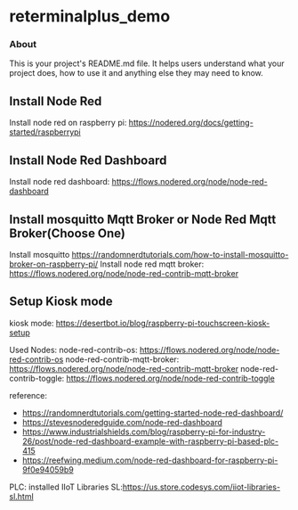 reterminalplus_demo
===================

### About

This is your project's README.md file. It helps users understand what your
project does, how to use it and anything else they may need to know.

## Install Node Red
Install node red on raspberry pi: https://nodered.org/docs/getting-started/raspberrypi

## Install Node Red Dashboard
Install node red dashboard: https://flows.nodered.org/node/node-red-dashboard

## Install mosquitto Mqtt Broker or Node Red Mqtt Broker(Choose One)
Install mosquitto https://randomnerdtutorials.com/how-to-install-mosquitto-broker-on-raspberry-pi/
Install node red mqtt broker: https://flows.nodered.org/node/node-red-contrib-mqtt-broker

## Setup Kiosk mode
kiosk mode: https://desertbot.io/blog/raspberry-pi-touchscreen-kiosk-setup


Used Nodes:
node-red-contrib-os: https://flows.nodered.org/node/node-red-contrib-os
node-red-contrib-mqtt-broker: https://flows.nodered.org/node/node-red-contrib-mqtt-broker
node-red-contrib-toggle: https://flows.nodered.org/node/node-red-contrib-toggle

reference: 
* https://randomnerdtutorials.com/getting-started-node-red-dashboard/
* https://stevesnoderedguide.com/node-red-dashboard
* https://www.industrialshields.com/blog/raspberry-pi-for-industry-26/post/node-red-dashboard-example-with-raspberry-pi-based-plc-415
* https://reefwing.medium.com/node-red-dashboard-for-raspberry-pi-9f0e94059b9


PLC:
installed IIoT Libraries SL:https://us.store.codesys.com/iiot-libraries-sl.html
